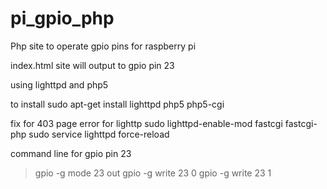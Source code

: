 # pi_gpio_php
Php site to operate gpio pins for raspberry pi

index.html site will output to gpio pin 23 

using lighttpd and php5

to install
sudo apt-get install lighttpd php5 php5-cgi

fix for 403 page error for lighttp
sudo lighttpd-enable-mod fastcgi fastcgi-php
sudo service lighttpd force-reload


command line for gpio pin 23

>gpio -g mode 23 out
>gpio -g write 23 0
>gpio -g write 23 1
